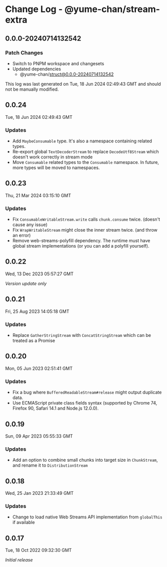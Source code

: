 # Change Log - @yume-chan/stream-extra

## 0.0.0-20240714132542

### Patch Changes

-   Switch to PNPM workspace and changesets
-   Updated dependencies
    -   @yume-chan/struct@0.0.0-20240714132542

This log was last generated on Tue, 18 Jun 2024 02:49:43 GMT and should not be manually modified.

## 0.0.24

Tue, 18 Jun 2024 02:49:43 GMT

### Updates

-   Add `MaybeConsumable` type. It's also a namespace containing related types.
-   Re-export global `TextDecoderStream` to replace `DecodeUtf8Stream` which doesn't work correctly in stream mode
-   Move `Consumable` related types to the `Consumable` namespace. In future, more types will be moved to namespaces.

## 0.0.23

Thu, 21 Mar 2024 03:15:10 GMT

### Updates

-   Fix `ConsumableWritableStream.write` calls `chunk.consume` twice. (doesn't cause any issue)
-   Fix `WrapWritableStream` might close the inner stream twice. (and throw an error)
-   Remove web-streams-polyfill dependency. The runtime must have global stream implementations (or you can add a polyfill yourself).

## 0.0.22

Wed, 13 Dec 2023 05:57:27 GMT

_Version update only_

## 0.0.21

Fri, 25 Aug 2023 14:05:18 GMT

### Updates

-   Replace `GatherStringStream` with `ConcatStringStream` which can be treated as a Promise

## 0.0.20

Mon, 05 Jun 2023 02:51:41 GMT

### Updates

-   Fix a bug where `BufferedReadableStream#release` might output duplicate data.
-   Use ECMAScript private class fields syntax (supported by Chrome 74, Firefox 90, Safari 14.1 and Node.js 12.0.0).

## 0.0.19

Sun, 09 Apr 2023 05:55:33 GMT

### Updates

-   Add an option to combine small chunks into target size in `ChunkStream`, and rename it to `DistributionStream`

## 0.0.18

Wed, 25 Jan 2023 21:33:49 GMT

### Updates

-   Change to load native Web Streams API implementation from `globalThis` if available

## 0.0.17

Tue, 18 Oct 2022 09:32:30 GMT

_Initial release_
